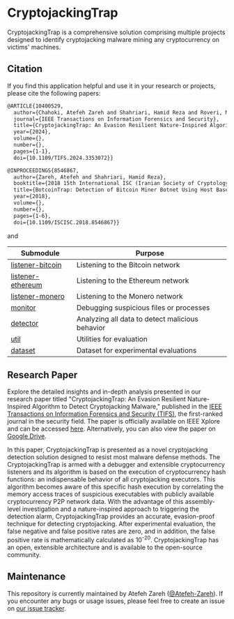 # CryptojackingTrap

CryptojackingTrap is a comprehensive solution comprising multiple projects designed to identify cryptojacking malware mining any cryptocurrency on victims' machines.

## Citation
If you find this application helpful and use it in your research or projects, please cite the following papers:

````markdown
@ARTICLE{10400529,
  author={Chahoki, Atefeh Zareh and Shahriari, Hamid Reza and Roveri, Marco},
  journal={IEEE Transactions on Information Forensics and Security}, 
  title={CryptojackingTrap: An Evasion Resilient Nature-Inspired Algorithm to Detect Cryptojacking Malware}, 
  year={2024},
  volume={},
  number={},
  pages={1-1},
  doi={10.1109/TIFS.2024.3353072}}

@INPROCEEDINGS{8546867,
  author={Zareh, Atefeh and Shahriari, Hamid Reza},
  booktitle={2018 15th International ISC (Iranian Society of Cryptology) Conference on Information Security and Cryptology (ISCISC)}, 
  title={BotcoinTrap: Detection of Bitcoin Miner Botnet Using Host Based Approach}, 
  year={2018},
  volume={},
  number={},
  pages={1-6},
  doi={10.1109/ISCISC.2018.8546867}} 
````
  and 



| Submodule | Purpose |
| --- | --- |
| [listener-bitcoin](https://github.com/CryptojackingTrap/listener-bitcoin) | Listening to the Bitcoin network |
| [listener-ethereum](https://github.com/CryptojackingTrap/listener-ethereum) | Listening to the Ethereum network |
| [listener-monero](https://github.com/CryptojackingTrap/listener-monero) | Listening to the Monero network |
| [monitor](https://github.com/CryptojackingTrap/monitor) | Debugging suspicious files or processes |
| [detector](https://github.com/CryptojackingTrap/detector) | Analyzing all data to detect malicious behavior |
| [util](https://github.com/CryptojackingTrap/util) | Utilities for evaluation |
| [dataset](https://github.com/CryptojackingTrap/dataset) | Dataset for experimental evaluations |

## Research Paper

Explore the detailed insights and in-depth analysis presented in our research paper titled "CryptojackingTrap: An Evasion Resilient Nature-Inspired Algorithm to Detect Cryptojacking Malware," published in the [IEEE Transactions on Information Forensics and Security (TIFS)](https://ieeexplore.ieee.org/xpl/RecentIssue.jsp?punumber=10206), the first-ranked journal in the security field. The paper is officially available on IEEE Xplore and can be accessed [here](https://ieeexplore.ieee.org/abstract/document/10400529). Alternatively, you can also view the paper on [Google Drive](https://drive.google.com/file/d/1S3tnV7W-uKCuCPaPyjKOKdCmmOcEPDMK/view).

In this paper, CryptojackingTrap is presented as a novel cryptojacking detection solution designed to resist most malware defense methods. The CryptojackingTrap is armed with a debugger and extensible cryptocurrency listeners and its algorithm is based on the execution of cryptocurrency hash functions: an indispensable behavior of all cryptojacking executors. This algorithm becomes aware of this specific hash execution by correlating the memory access traces of suspicious executables
with publicly available cryptocurrency P2P network data. With the advantage of this assembly-level investigation and a nature-inspired approach to triggering the detection alarm, CryptojackingTrap provides an accurate, evasion-proof technique for detecting cryptojacking. After experimental evaluation, the false
negative and false positive rates are zero, and in addition, the false positive rate is mathematically calculated as 10<sup>-20</sup>. CryptojackingTrap has an open, extensible architecture and is available to the open-source community.

## Maintenance

This repository is currently maintained by Atefeh Zareh ([@Atefeh-Zareh](https://github.com/Atefeh-Zareh)). If you encounter any bugs or usage issues, please feel free to create an issue on [our issue tracker](https://github.com/CryptojackingTrap/CryptojackingTrap/issues).
